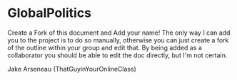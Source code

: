 GlobalPolitics
==============
Create a Fork of this document and Add your name! The only way I can add you to the project is to do so manually, otherwise you can just create a fork of the outline within your group and edit that. By being added as a collaborator you should be able to edit the doc directly, but I'm not certain.

Jake Arseneau (ThatGuyinYourOnlineClass)
